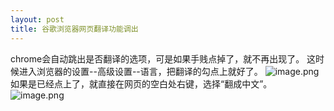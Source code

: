 ```yaml
---
layout: post
title: 谷歌浏览器网页翻译功能调出
---
```

chrome会自动跳出是否翻译的选项，可是如果手贱点掉了，就不再出现了。
这时候进入浏览器的设置--高级设置--语言，把翻译的勾点上就好了。
![image.png](https://upload-images.jianshu.io/upload_images/3676517-c38bcafd6aa5bb98.png?imageMogr2/auto-orient/strip%7CimageView2/2/w/1240)
如果是已经点上了，就直接在网页的空白处右键，选择“翻成中文”。
![image.png](https://upload-images.jianshu.io/upload_images/3676517-19cb4ee5ee3ecd55.png?imageMogr2/auto-orient/strip%7CimageView2/2/w/1240)
